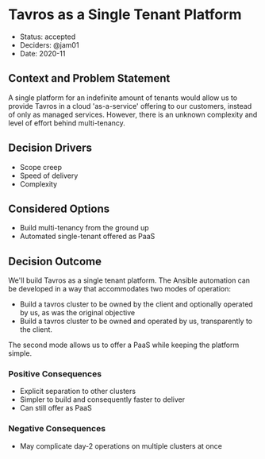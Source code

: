 # Tavros as a Single Tenant Platform

* Status: accepted
* Deciders: @jam01
* Date: 2020-11

## Context and Problem Statement

A single platform for an indefinite amount of tenants would allow us to provide Tavros in a cloud 'as-a-service' offering to our customers, instead of only as managed services. However, there is an unknown complexity and level of effort behind multi-tenancy.

## Decision Drivers <!-- optional -->

* Scope creep
* Speed of delivery
* Complexity

## Considered Options

* Build multi-tenancy from the ground up
* Automated single-tenant offered as PaaS

## Decision Outcome

We'll build Tavros as a single tenant platform. The Ansible automation can be developed in a way that accommodates two modes of operation:

* Build a tavros cluster to be owned by the client and optionally operated by us, as was the original objective
* Build a tavros cluster to be owned and operated by us, transparently to the client.

The second mode allows us to offer a PaaS while keeping the platform simple.

### Positive Consequences <!-- optional -->

* Explicit separation to other clusters
* Simpler to build and consequently faster to deliver
* Can still offer as PaaS

### Negative Consequences <!-- optional -->

* May complicate day-2 operations on multiple clusters at once
